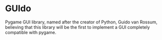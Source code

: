 # GUIdo
Pygame GUI library, named after the creator of Python, Guido van Rossum, believing that this library will be the first to implement a GUI completely compatible with pygame.
